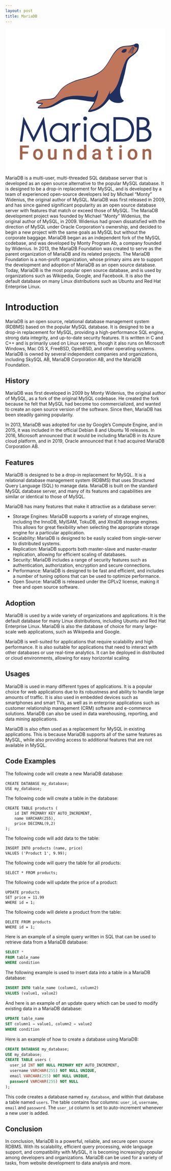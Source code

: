 ```yaml
---
layout: post
title: MariaDB
---
```

<div class="row">
    <div class="col-sm-2">
        <img src="/images/maria-db.png" alt="maria db logo"/>
    </div>
    <div class="col-sm-10">
        MariaDB is a multi-user, multi-threaded SQL database server that is developed as an open source alternative to the popular MySQL database. It is designed to be a drop-in replacement for MySQL, and is developed by a team of experienced open-source developers led by Michael “Monty” Widenius, the original author of MySQL. MariaDB was first released in 2009, and has since gained significant popularity as an open source database server with features that match or exceed those of MySQL.
        The MariaDB development project was founded by Michael “Monty” Widenius, the original author of MySQL, in 2009. Widenius had grown dissatisfied with the direction of MySQL under Oracle Corporation's ownership, and decided to begin a new project with the same goals as MySQL but without the corporate baggage. MariaDB began as an independent fork of the MySQL codebase, and was developed by Monty Program Ab, a company founded by Widenius.
        In 2013, the MariaDB Foundation was created to serve as the parent organization of MariaDB and its related projects. The MariaDB Foundation is a non-profit organization, whose primary aims are to support the development and adoption of MariaDB as an open source database.
        Today, MariaDB is the most popular open source database, and is used by organizations such as Wikipedia, Google, and Facebook. It is also the default database on many Linux distributions such as Ubuntu and Red Hat Enterprise Linux.
    </div>
</div>

# Introduction

MariaDB is an open source, relational database management system (RDBMS) based on the popular MySQL database. It is designed to be a drop-in replacement for MySQL, providing a high-performance SQL engine, strong data integrity, and up-to-date security features.
It is written in C and C++ and is primarily used on Linux servers, though it also runs on Microsoft Windows, Mac OS X, FreeBSD, OpenBSD, and other operating systems. MariaDB is owned by several independent companies and organizations, including SkySQL AB, MariaDB Corporation AB, and the MariaDB Foundation.

## History 
MariaDB was first developed in 2009 by Monty Widenius, the original author of MySQL, as a fork of the original MySQL codebase. He created the fork because he felt that MySQL had become too commercialized, and wanted to create an open source version of the software. Since then, MariaDB has been steadily gaining popularity. 

In 2013, MariaDB was adopted for use by Google’s Compute Engine, and in 2015, it was included in the official Debian 8 and Ubuntu 16 releases. In 2016, Microsoft announced that it would be including MariaDB in its Azure cloud platform, and in 2019, Oracle announced that it had acquired MariaDB Corporation AB.

## Features

MariaDB is designed to be a drop-in replacement for MySQL. It is a relational database management system (RDBMS) that uses Structured Query Language (SQL) to manage data. MariaDB is built on the standard MySQL database server, and many of its features and capabilities are similar or identical to those of MySQL.

MariaDB has many features that make it attractive as a database server:

- Storage Engines: MariaDB supports a variety of storage engines, including the InnoDB, MyISAM, TokuDB, and XtraDB storage engines. This allows for great flexibility when selecting the appropriate storage engine for a particular application.
- Scalability: MariaDB is designed to be easily scaled from single-server to distributed systems.
- Replication: MariaDB supports both master-slave and master-master replication, allowing for efficient scaling of databases.
- Security: MariaDB includes a range of security features such as authentication, authorization, encryption and secure connections.
- Performance: MariaDB is designed to be fast and efficient, and includes a number of tuning options that can be used to optimize performance.
- Open Source: MariaDB is released under the GPLv2 license, making it free and open source software.

## Adoption

MariaDB is used by a wide variety of organizations and applications. It is the default database for many Linux distributions, including Ubuntu and Red Hat Enterprise Linux. MariaDB is also the database of choice for many large-scale web applications, such as Wikipedia and Google.

MariaDB is well-suited for applications that require scalability and high performance. It is also suitable for applications that need to interact with other databases or use real-time analytics. It can be deployed in distributed or cloud environments, allowing for easy horizontal scaling.

## Usages
MariaDB is used in many different types of applications. It is a popular choice for web applications due to its robustness and ability to handle large amounts of traffic. It is also used in embedded devices such as smartphones and smart TVs, as well as in enterprise applications such as customer relationship management (CRM) software and e-commerce solutions. MariaDB can also be used in data warehousing, reporting, and data mining applications.

MariaDB is also often used as a replacement for MySQL in existing applications. This is because MariaDB supports all of the same features as MySQL, while also providing access to additional features that are not available in MySQL.

## Code Examples
The following code will create a new MariaDB database:
```
CREATE DATABASE my_database;
USE my_database;
```
The following code will create a table in the database:
```
CREATE TABLE products (
    id INT PRIMARY KEY AUTO_INCREMENT,
    name VARCHAR(255),
    price DECIMAL(9,2)
);
```
The following code will add data to the table:
```
INSERT INTO products (name, price)
VALUES ('Product 1', 9.99);
```
The following code will query the table for all products:
```
SELECT * FROM products;
```
The following code will update the price of a product:
```
UPDATE products
SET price = 11.99
WHERE id = 1;
```
The following code will delete a product from the table:
```
DELETE FROM products
WHERE id = 1;
```

Here is an example of a simple query written in SQL that can be used to retrieve data from a MariaDB database:

```sql
SELECT *
FROM table_name
WHERE condition
```

The following example is used to insert data into a table in a MariaDB database:

```sql
INSERT INTO table_name (column1, column2)
VALUES (value1, value2)
```

And here is an example of an update query which can be used to modify existing data in a MariaDB database:

```sql
UPDATE table_name
SET column1 = value1, column2 = value2
WHERE condition
```

Here is an example of how to create a database using MariaDB: 

```SQL
CREATE DATABASE my_database;                                                      
USE my_database;                                                                   
CREATE TABLE users (                                                               
  user_id INT NOT NULL PRIMARY KEY AUTO_INCREMENT,                                 
  username VARCHAR(255) NOT NULL UNIQUE,                                           
  email VARCHAR(255) NOT NULL UNIQUE,                                              
  password VARCHAR(255) NOT NULL                                                   
);     
```

This code creates a database named `my_database`, and within that database a table named `users`. The table contains four columns: `user_id`, `username`, `email` and `password`. The `user_id` column is set to auto-increment whenever a new user is added.


## Conclusion

In conclusion, MariaDB is a powerful, reliable, and secure open source RDBMS. With its scalability, efficient query processing, wide language support, and compatibility with MySQL, it is becoming increasingly popular among developers and organizations. MariaDB can be used for a variety of tasks, from website development to data analysis and more.
